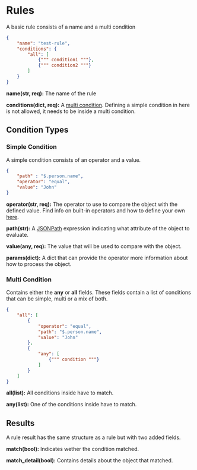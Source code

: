 # Rules

A basic rule consists of a name and a multi condition
```json
{
    "name": "test-rule",
    "conditions": {
        "all": [
            {""" condition1 """},
            {""" condition2 """}
        ]
    }
}
```

**name(str, req):** The name of the rule

**conditions(dict, req):** A [multi condition](#multi-condition). Defining a simple condition in here is not allowed, it needs to be inside a multi condition.

## Condition Types

### Simple Condition

A simple condition consists of an operator and a value.

```json
{
    "path" : "$.person.name",
    "operator": "equal",
    "value": "John"
}
```

**operator(str, req):** The operator to use to compare the object with the defined value. Find info on built-in operators and how to define your own [here](operators.md).

**path(str):** A [JSONPath](https://goessner.net/articles/JsonPath/) expression indicating what attribute of the object to evaluate.

**value(any, req):** The value that will be used to compare with the object.

**params(dict):** A dict that can provide the operator more information about how to process the object.


### Multi Condition

Contains either the **any** or **all** fields. These fields contain a list of conditions that can be simple, multi or a mix of both.

```json
{
    "all": [
        {
            "operator": "equal",
            "path": "$.person.name",
            "value": "John"
        },
        {
            "any": [
                {""" condition """}
            ]
        }
    ]
}
```

**all(list):** All conditions inside have to match.

**any(list):** One of the conditions inside have to match.


## Results

A rule result has the same structure as a rule but with two added fields.

**match(bool):** Indicates wether the condition matched.

**match_detail(bool):** Contains details about the object that matched.
